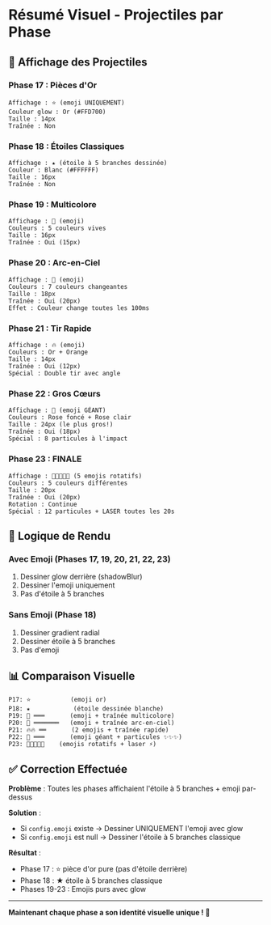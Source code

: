 # Résumé Visuel - Projectiles par Phase

## 🎯 Affichage des Projectiles

### Phase 17 : Pièces d'Or
```
Affichage : ⭐ (emoji UNIQUEMENT)
Couleur glow : Or (#FFD700)
Taille : 14px
Traînée : Non
```

### Phase 18 : Étoiles Classiques
```
Affichage : ★ (étoile à 5 branches dessinée)
Couleur : Blanc (#FFFFFF)
Taille : 16px
Traînée : Non
```

### Phase 19 : Multicolore
```
Affichage : 💫 (emoji)
Couleurs : 5 couleurs vives
Taille : 16px
Traînée : Oui (15px)
```

### Phase 20 : Arc-en-Ciel
```
Affichage : 🌈 (emoji)
Couleurs : 7 couleurs changeantes
Taille : 18px
Traînée : Oui (20px)
Effet : Couleur change toutes les 100ms
```

### Phase 21 : Tir Rapide
```
Affichage : 🔥 (emoji)
Couleurs : Or + Orange
Taille : 14px
Traînée : Oui (12px)
Spécial : Double tir avec angle
```

### Phase 22 : Gros Cœurs
```
Affichage : 💖 (emoji GÉANT)
Couleurs : Rose foncé + Rose clair
Taille : 24px (le plus gros!)
Traînée : Oui (18px)
Spécial : 8 particules à l'impact
```

### Phase 23 : FINALE
```
Affichage : 💖💛💚💙💜 (5 emojis rotatifs)
Couleurs : 5 couleurs différentes
Taille : 20px
Traînée : Oui (20px)
Rotation : Continue
Spécial : 12 particules + LASER toutes les 20s
```

## 🔧 Logique de Rendu

### Avec Emoji (Phases 17, 19, 20, 21, 22, 23)
1. Dessiner glow derrière (shadowBlur)
2. Dessiner l'emoji uniquement
3. Pas d'étoile à 5 branches

### Sans Emoji (Phase 18)
1. Dessiner gradient radial
2. Dessiner étoile à 5 branches
3. Pas d'emoji

## 📊 Comparaison Visuelle

```
P17: ⭐           (emoji or)
P18: ★            (étoile dessinée blanche)
P19: 💫 ═══       (emoji + traînée multicolore)
P20: 🌈 ═══════   (emoji + traînée arc-en-ciel)
P21: 🔥🔥 ══       (2 emojis + traînée rapide)
P22: 💖 ═══       (emoji géant + particules ✨✨✨)
P23: 💖💛💚💙💜    (emojis rotatifs + laser ⚡)
```

## ✅ Correction Effectuée

**Problème** : Toutes les phases affichaient l'étoile à 5 branches + emoji par-dessus

**Solution** : 
- Si `config.emoji` existe → Dessiner UNIQUEMENT l'emoji avec glow
- Si `config.emoji` est null → Dessiner l'étoile à 5 branches classique

**Résultat** :
- Phase 17 : ⭐ pièce d'or pure (pas d'étoile derrière)
- Phase 18 : ★ étoile à 5 branches classique
- Phases 19-23 : Emojis purs avec glow

---

**Maintenant chaque phase a son identité visuelle unique ! 🎨**
